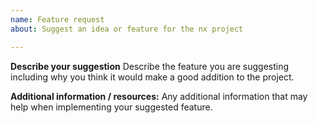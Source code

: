 ```yaml
---
name: Feature request
about: Suggest an idea or feature for the nx project

---
```


**Describe your suggestion**
Describe the feature you are suggesting including why you think it would make a good addition to the project.

**Additional information / resources:**
Any additional information that may help when implementing your suggested feature.

